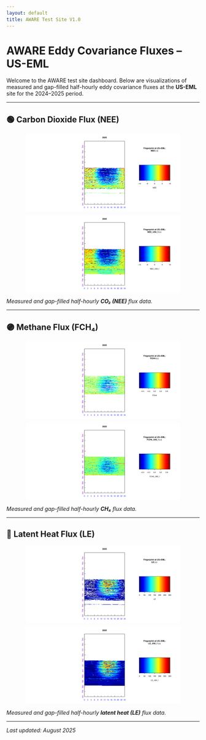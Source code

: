 ```yaml
---
layout: default
title: AWARE Test Site V1.0
---
```


# AWARE Eddy Covariance Fluxes – US-EML

Welcome to the AWARE test site dashboard. Below are visualizations of measured and gap-filled half-hourly eddy covariance fluxes at the **US-EML** site for the 2024–2025 period.

---

## 🟢 Carbon Dioxide Flux (NEE)

<div style="display: flex; flex-direction: column; align-items: center;">
  <img src="/US-EML_24-25_FP_NEE.pdf" alt="NEE Flux" width="80%" style="margin-bottom: 10px;" />
  <img src="/US-EML_24-25_FP_NEE_U50_f.pdf" alt="NEE Flux Uncertainty" width="80%" />
</div>

*Measured and gap-filled half-hourly **CO₂ (NEE)** flux data.*

---

## 🟣 Methane Flux (FCH₄)

<div style="display: flex; flex-direction: column; align-items: center;">
  <img src="/US-EML_24-25_FP_FCH4.pdf" alt="CH4 Flux" width="80%" style="margin-bottom: 10px;" />
  <img src="/US-EML_24-25_FP_FCH4_U50_f.pdf" alt="CH4 Flux Uncertainty" width="80%" />
</div>

*Measured and gap-filled half-hourly **CH₄** flux data.*

---

## 🔵 Latent Heat Flux (LE)

<div style="display: flex; flex-direction: column; align-items: center;">
  <img src="/US-EML_24-25_FP_LE.pdf" alt="LE Flux" width="80%" style="margin-bottom: 10px;" />
  <img src="/US-EML_24-25_FP_LE_U50_f.pdf" alt="LE Flux Uncertainty" width="80%" />
</div>

*Measured and gap-filled half-hourly **latent heat (LE)** flux data.*

---

_Last updated: August 2025_
